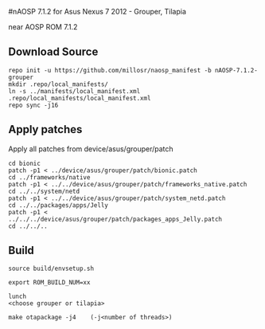 
#nAOSP 7.1.2 for Asus Nexus 7 2012 - Grouper, Tilapia

near AOSP ROM 7.1.2

## Download Source

```
repo init -u https://github.com/millosr/naosp_manifest -b nAOSP-7.1.2-grouper
mkdir .repo/local_manifests/
ln -s ../manifests/local_manifest.xml .repo/local_manifests/local_manifest.xml
repo sync -j16
```

## Apply patches

Apply all patches from device/asus/grouper/patch

```
cd bionic
patch -p1 < ../device/asus/grouper/patch/bionic.patch
cd ../frameworks/native
patch -p1 < ../../device/asus/grouper/patch/frameworks_native.patch
cd ../../system/netd
patch -p1 < ../../device/asus/grouper/patch/system_netd.patch
cd ../../packages/apps/Jelly
patch -p1 < ../../../device/asus/grouper/patch/packages_apps_Jelly.patch
cd ../../..
```

## Build

```
source build/envsetup.sh

export ROM_BUILD_NUM=xx

lunch
<choose grouper or tilapia>

make otapackage -j4    (-j<number of threads>)
```

